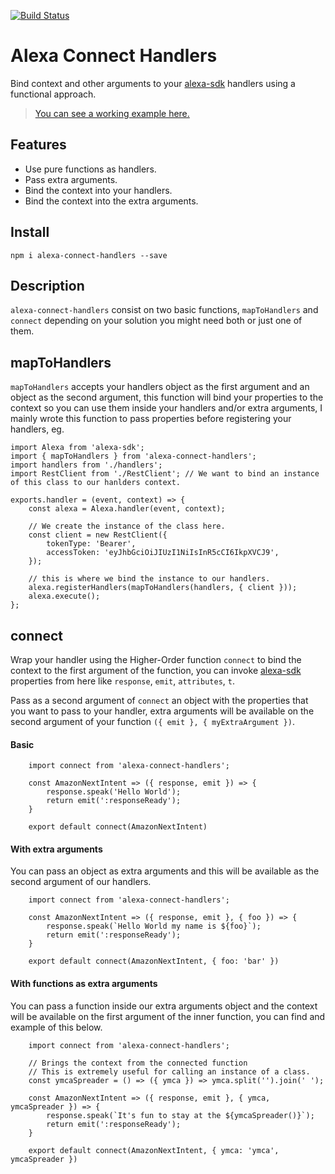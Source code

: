 [![Build Status](https://travis-ci.org/josemussa/alexa-connect-handlers.svg?branch=master)](https://travis-ci.org/ReDBrother/alexa-connect-handlers)
# Alexa Connect Handlers

Bind context and other arguments to your [alexa-sdk](https://github.com/alexa/alexa-skills-kit-sdk-for-nodejs) handlers using a functional approach.

> [You can see a working example here.](https://github.com/josemussa/alexa-connect-handlers/tree/master/examples)

## Features

* Use pure functions as handlers.
* Pass extra arguments.
* Bind the context into your handlers.
* Bind the context into the extra arguments.

## Install
```
npm i alexa-connect-handlers --save
```
## Description

`alexa-connect-handlers` consist on two basic functions, `mapToHandlers` and `connect` depending on your solution you might need both or just one of them.

## mapToHandlers

`mapToHandlers` accepts your handlers object as the first argument and an object as the second argument, this function will bind your properties to the context so you can use them inside your handlers and/or extra arguments, I mainly wrote this function to pass properties before registering your handlers, eg.

```JS
import Alexa from 'alexa-sdk';
import { mapToHandlers } from 'alexa-connect-handlers';
import handlers from './handlers';
import RestClient from './RestClient'; // We want to bind an instance of this class to our hanlders context.

exports.handler = (event, context) => {
    const alexa = Alexa.handler(event, context);
    
    // We create the instance of the class here.
    const client = new RestClient({
        tokenType: 'Bearer',
        accessToken: 'eyJhbGciOiJIUzI1NiIsInR5cCI6IkpXVCJ9',
    });

    // this is where we bind the instance to our handlers.
    alexa.registerHandlers(mapToHandlers(handlers, { client }));
    alexa.execute();
};

```
## connect

Wrap your handler using the Higher-Order function `connect` to bind the context to the first argument of the function, you can invoke [alexa-sdk](https://github.com/alexa/alexa-skills-kit-sdk-for-nodejs) properties from here like `response`, `emit`, `attributes`, `t`.

Pass as a second argument of `connect` an object with the properties that you want to pass to your handler, extra arguments will be available on the second argument of your function `({ emit }, { myExtraArgument })`.

#### Basic
```JS
    import connect from 'alexa-connect-handlers';

    const AmazonNextIntent => ({ response, emit }) => {
        response.speak('Hello World');
        return emit(':responseReady');
    }

    export default connect(AmazonNextIntent)
```


#### With extra arguments
You can pass an object as extra arguments and this will be available as the second argument of our handlers.
```JS
    import connect from 'alexa-connect-handlers';

    const AmazonNextIntent => ({ response, emit }, { foo }) => {
        response.speak(`Hello World my name is ${foo}`);
        return emit(':responseReady');
    }

    export default connect(AmazonNextIntent, { foo: 'bar' })
```

#### With functions as extra arguments
You can pass a function inside our extra arguments object and the context will be available on the first argument of the inner function, you can find and example of this below.
```JS
    import connect from 'alexa-connect-handlers';

    // Brings the context from the connected function
    // This is extremely useful for calling an instance of a class.
    const ymcaSpreader = () => ({ ymca }) => ymca.split('').join(' ');

    const AmazonNextIntent => ({ response, emit }, { ymca, ymcaSpreader }) => {
        response.speak(`It's fun to stay at the ${ymcaSpreader()}`);
        return emit(':responseReady');
    }

    export default connect(AmazonNextIntent, { ymca: 'ymca', ymcaSpreader })
```
